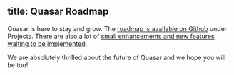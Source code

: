 title: Quasar Roadmap
---

Quasar is here to stay and grow. The [roadmap is available on Github](https://github.com/quasarframework/quasar/projects/3) under Projects. There are also a lot of [small enhancements and new features waiting to be implemented](https://github.com/quasarframework/quasar/issues?q=is%3Aissue+is%3Aopen+label%3Aproposal).

We are absolutely thrilled about the future of Quasar and we hope you will be too!
